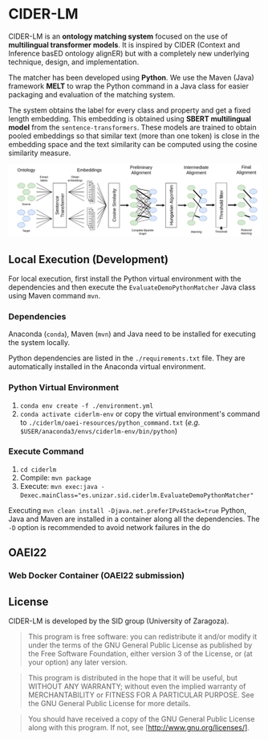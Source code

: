 # CIDER-LM

CIDER-LM is an **ontology matching system** focused on the use of **multilingual transformer models**. It is inspired by CIDER (Context and Inference basED ontology alignER) but with a completely new underlying technique, design, and implementation. 

The matcher has been developed using **Python**. We use the Maven (Java) framework **MELT** to wrap the Python command in a Java class for easier packaging and evaluation of the matching system.

The system obtains the label for every class and property and get a fixed length embedding. This embedding is obtained using **SBERT multilingual model** from the `sentence-transformers`. These models are trained to obtain pooled embeddings so that similar text (more than one token) is close in the embedding space and the text similarity can be computed using the cosine similarity measure.

![](diagrams/cider-lm-architecture.png)

## Local Execution (Development)

For local execution, first install the Python virtual environment with the dependencies and then execute the `EvaluateDemoPythonMatcher` Java class using Maven command `mvn`.

### Dependencies

Anaconda (`conda`), Maven (`mvn`) and Java need to be installed for executing the system locally.

Python dependencies are listed in the `./requirements.txt` file. They are automatically installed in the Anaconda virtual environment.

### Python Virtual Environment

1. `conda env create -f ./environment.yml`
2. `conda activate ciderlm-env` or copy the virtual environment's command to `./ciderlm/oaei-resources/python_command.txt` (_e.g._ `$USER/anaconda3/envs/ciderlm-env/bin/python`)

### Execute Command

1. `cd ciderlm`
2. Compile: `mvn package`
3. Execute: `mvn exec:java -Dexec.mainClass="es.unizar.sid.ciderlm.EvaluateDemoPythonMatcher"`

Executing `mvn clean install -Djava.net.preferIPv4Stack=true` Python, Java and Maven are installed in a container along all the dependencies. The `-D` option is recommended to avoid network failures in the do

## OAEI22

### Web Docker Container (OAEI22 submission)


## License

CIDER-LM is developed by the SID group (University of Zaragoza). 

>    This program is free software: you can redistribute it and/or modify
    it under the terms of the GNU General Public License as published by
    the Free Software Foundation, either version 3 of the License, or
    (at your option) any later version.

>    This program is distributed in the hope that it will be useful,
    but WITHOUT ANY WARRANTY; without even the implied warranty of
    MERCHANTABILITY or FITNESS FOR A PARTICULAR PURPOSE.  See the
    GNU General Public License for more details.

>    You should have received a copy of the GNU General Public License
    along with this program.  If not, see [http://www.gnu.org/licenses/].

